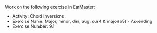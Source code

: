 Work on the following exercise in EarMaster:
- Activity: Chord Inversions
- Exercise Name: Major, minor, dim, aug, sus4 & major(b5) - Ascending
- Exercise Number: 9.1
